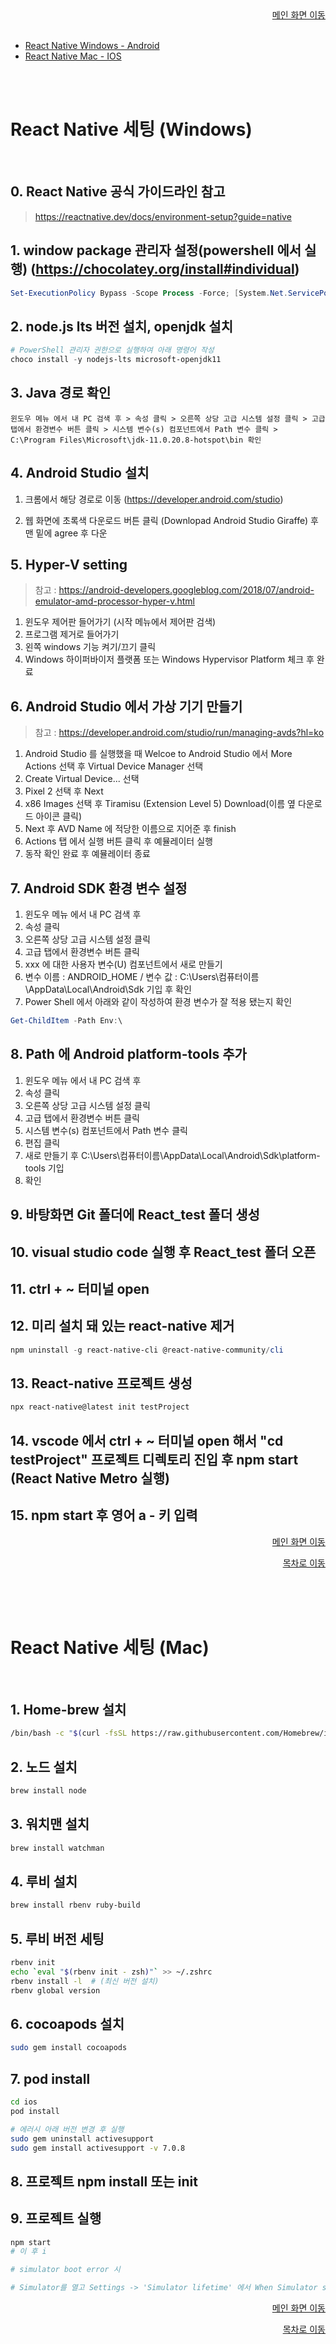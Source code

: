 <div align="right">
<a href="https://github.com/FINAL-BUSAN-2/DataPointOfView/tree/develop#2-%ED%8C%80-%EA%B5%AC%EC%84%B1--role">메인 화면 이동</a>
</div>
<br>

<a id ="mini_home"></a>
* [React Native Windows - Android](#rn_and)
* [React Native Mac - IOS](#rn_ios)

<br><br>

<a id="rn_and"></a>

# React Native 세팅 (Windows)

<br>

## 0. React Native 공식 가이드라인 참고

> https://reactnative.dev/docs/environment-setup?guide=native

## 1. window package 관리자 설정(powershell 에서 실행) (https://chocolatey.org/install#individual)

```powershell
Set-ExecutionPolicy Bypass -Scope Process -Force; [System.Net.ServicePointManager]::SecurityProtocol = [System.Net.ServicePointManager]::SecurityProtocol -bor 3072; iex ((New-Object System.Net.WebClient).DownloadString('https://community.chocolatey.org/install.ps1'))
```

## 2. node.js lts 버전 설치, openjdk 설치

```powershell
# PowerShell 관리자 권한으로 실행하여 아래 명령어 작성
choco install -y nodejs-lts microsoft-openjdk11
```

## 3. Java 경로 확인

```
윈도우 메뉴 에서 내 PC 검색 후 > 속성 클릭 > 오른쪽 상당 고급 시스템 설정 클릭 > 고급 탭에서 환경변수 버튼 클릭 > 시스템 변수(s) 컴포넌트에서 Path 변수 클릭 > C:\Program Files\Microsoft\jdk-11.0.20.8-hotspot\bin 확인
```

## 4. Android Studio 설치


1. 크롬에서 해당 경로로 이동
(https://developer.android.com/studio)

2. 웹 화면에 초록색 다운로드 버튼 클릭 (Downlopad Android Studio Giraffe) 후 맨 밑에 agree 후 다운


## 5. Hyper-V setting 

> 참고 : https://android-developers.googleblog.com/2018/07/android-emulator-amd-processor-hyper-v.html

1. 윈도우 제어판 들어가기 (시작 메뉴에서 제어판 검색)
2. 프로그램 제거로 들어가기
3. 왼쪽 windows 기능 켜기/끄기 클릭
4. Windows 하이퍼바이저 플랫폼 또는 Windows Hypervisor Platform 체크 후 완료

## 6. Android Studio 에서 가상 기기 만들기

> 참고 : https://developer.android.com/studio/run/managing-avds?hl=ko

1. Android Studio 를 실행했을 때 Welcoe to Android Studio 에서 More Actions 선택 후 Virtual Device Manager 선택
2. Create Virtual Device... 선택
3. Pixel 2 선택 후 Next
4. x86 Images 선택 후 Tiramisu (Extension Level 5) Download(이름 옆 다운로드 아이콘 클릭)
5. Next 후 AVD Name 에 적당한 이름으로 지어준 후 finish
6. Actions 탭 에서 실행 버튼 클릭 후 예뮬레이터 실행
7. 동작 확인 완료 후 예뮬레이터 종료

## 7. Android SDK 환경 변수 설정


1. 윈도우 메뉴 에서 내 PC 검색 후
2. 속성 클릭
3. 오른쪽 상당 고급 시스템 설정 클릭
4. 고급 탭에서 환경변수 버튼 클릭
5. xxx 에 대한 사용자 변수(U) 컴포넌트에서 새로 만들기
6. 변수 이름 : ANDROID_HOME / 변수 값 : C:\Users\컴퓨터이름\AppData\Local\Android\Sdk 기입 후 확인
7. Power Shell 에서 아래와 같이 작성하여 환경 변수가 잘 적용 됐는지 확인
```powershell
Get-ChildItem -Path Env:\
```

## 8. Path 에 Android platform-tools 추가

1. 윈도우 메뉴 에서 내 PC 검색 후 
2. 속성 클릭
3. 오른쪽 상당 고급 시스템 설정 클릭 
4. 고급 탭에서 환경변수 버튼 클릭 
5. 시스템 변수(s) 컴포넌트에서 Path 변수 클릭 
6. 편집 클릭 
7. 새로 만들기 후 C:\Users\컴퓨터이름\AppData\Local\Android\Sdk\platform-tools 기입 
8. 확인

## 9. 바탕화면 Git 폴더에 React_test 폴더 생성
## 10. visual studio code 실행 후 React_test 폴더 오픈
## 11.  ctrl + ~ 터미널 open
## 12. 미리 설치 돼 있는 react-native 제거

```powershell
npm uninstall -g react-native-cli @react-native-community/cli
```

## 13. React-native 프로젝트 생성

```powershell
npx react-native@latest init testProject
```

## 14. vscode 에서 ctrl + ~ 터미널 open 해서 "cd testProject" 프로젝트 디렉토리 진입 후 npm start (React Native Metro 실행)

## 15. npm start 후 영어 a - 키 입력

<div align="right">
<a href="https://github.com/FINAL-BUSAN-2/DataPointOfView/tree/develop#2-%ED%8C%80-%EA%B5%AC%EC%84%B1--role">메인 화면 이동</a>
<br>

[목차로 이동](#mini_home)


</div>
<br>
<br><br>



<a id="rn_ios"></a>
# React Native 세팅 (Mac)

<br>

## 1. Home-brew 설치

```zsh
/bin/bash -c "$(curl -fsSL https://raw.githubusercontent.com/Homebrew/install/HEAD/install.sh)"
```

## 2. 노드 설치

```zsh
brew install node
```

## 3. 워치맨 설치

```zsh
brew install watchman
```

## 4. 루비 설치

```zsh
brew install rbenv ruby-build
```

## 5. 루비 버전 세팅

```zsh
rbenv init
echo `eval "$(rbenv init - zsh)"` >> ~/.zshrc
rbenv install -l  # (최신 버전 설치)
rbenv global version
```


## 6. cocoapods 설치

```zsh
sudo gem install cocoapods
```


## 7. pod install

```zsh
cd ios
pod install
```
```zsh
# 에러시 아래 버전 변경 후 실행
sudo gem uninstall activesupport
sudo gem install activesupport -v 7.0.8
```

## 8. 프로젝트 npm install 또는 init

## 9. 프로젝트 실행

```zsh
npm start 
# 이 후 i

# simulator boot error 시

# Simulator를 열고 Settings -> 'Simulator lifetime' 에서 When Simulator starts boots the most recently used simulator 체크해제 후 실행
```

<div align="right">
<a href="https://github.com/FINAL-BUSAN-2/DataPointOfView/tree/develop#2-%ED%8C%80-%EA%B5%AC%EC%84%B1--role">메인 화면 이동</a>
<br>

[목차로 이동](#mini_home)


</div>


